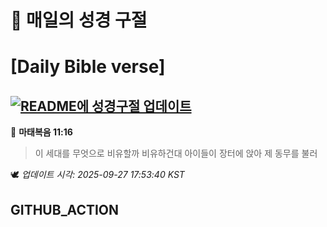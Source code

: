 # 🙏 매일의 성경 구절
# [Daily Bible verse]
## [![README에 성경구절 업데이트](https://github.com/DONGSUKA/first_test/actions/workflows/update-readme-bible.yml/badge.svg)](https://github.com/DONGSUKA/first_test/actions/workflows/update-readme-bible.yml)
<!-- START_BIBLE_VERSE -->
📖 **마태복음 11:16**
> 이 세대를 무엇으로 비유할까 비유하건대 아이들이 장터에 앉아 제 동무를 불러

🕊️ _업데이트 시각: 2025-09-27 17:53:40 KST_
  <!-- END_BIBLE_VERSE -->
## GITHUB_ACTION
